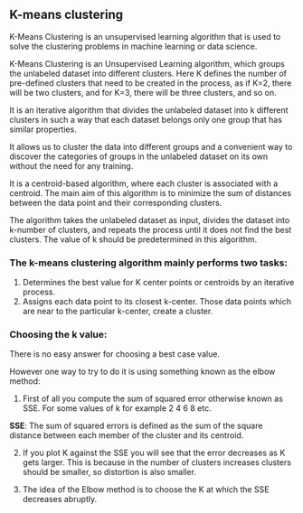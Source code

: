 ## K-means clustering

K-Means Clustering is an unsupervised learning algorithm that is used to solve the clustering problems in machine learning or data science.

K-Means Clustering is an Unsupervised Learning algorithm, which groups the unlabeled dataset into different clusters. Here K defines the number of pre-defined clusters that need to be created in the process, as if K=2, there will be two clusters, and for K=3, there will be three clusters, and so on.

It is an iterative algorithm that divides the unlabeled dataset into k different clusters in such a way that each dataset belongs only one group that has similar properties.

It allows us to cluster the data into different groups and a convenient way to discover the categories of groups in the unlabeled dataset on its own without the need for any training.

It is a centroid-based algorithm, where each cluster is associated with a centroid. The main aim of this algorithm is to minimize the sum of distances between the data point and their corresponding clusters.

The algorithm takes the unlabeled dataset as input, divides the dataset into k-number of clusters, and repeats the process until it does not find the best clusters. The value of k should be predetermined in this algorithm.

### The k-means clustering algorithm mainly performs two tasks:
  1. Determines the best value for K center points or centroids by an iterative process.
  2. Assigns each data point to its closest k-center. Those data points which are near to the particular k-center, create a cluster.
  
### Choosing the k value:

There is no easy answer for choosing a best case value.

However one way to try to do it is using something known as the elbow method:
  1. First of all you compute the sum of squared error otherwise known as SSE. For some values of k for example 2 4 6 8 etc.
  
 **SSE**: The sum of squared errors is defined as the sum of the square distance between each member of the cluster and its centroid.
  
  2. If you plot K against the SSE you will see that the error decreases as K gets larger. This is because in the number of clusters increases clusters should be smaller, so distortion is also smaller.
  
  3. The idea of the Elbow method is to choose the K at which the SSE decreases abruptly.
  
  
  







